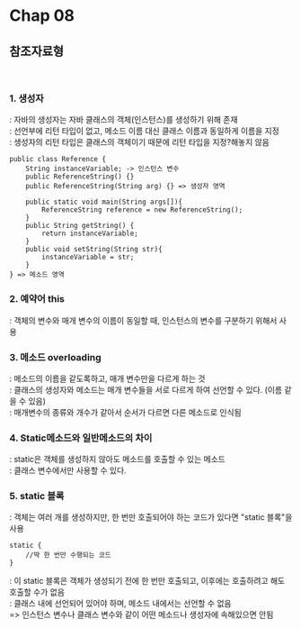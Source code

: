 # Chap 08
## 참조자료형
<br/>

### 1. 생성자
: 자바의 생성자는 자바 클래스의 객체(인스턴스)를 생성하기 위해 존재  
: 선언부에 리턴 타입이 없고, 메소드 이름 대신 클래스 이름과 동일하게 이름을 지정  
: 생성자의 리턴 타입은 클래스의 객체이기 때문에 리턴 타입을 지정?해놓지 않음   

    public class Reference {
        String instanceVariable; -> 인스턴스 변수
        public ReferenceString() {}
        public ReferenceString(String arg) {} => 생성자 영역
        
        public static void main(String args[]){
            ReferenceString reference = new ReferenceString();
        }
        public String getString() {
            return instanceVariable;
        }
        public void setString(String str){
            instanceVariable = str;
        }
    } => 메소드 영역

### 2. 예약어 this
: 객체의 변수와 매개 변수의 이름이 동일할 때, 인스턴스의 변수를 구분하기 위해서 사용  

### 3. 메소드 overloading
: 메소드의 이름을 같도록하고, 매개 변수만을 다르게 하는 것  
: 클래스의 생성자와 메소드는 매개 변수들을 서로 다르게 하여 선언할 수 있다. (이름 같을 수 있음)  
: 매개변수의 종류와 개수가 같아서 순서가 다르면 다른 메소드로 인식됨

### 4. Static메소드와 일반메소드의 차이
: static은 객체를 생성하지 않아도 메소드를 호출할 수 있는 메소드  
: 클래스 변수에서만 사용할 수 있다.

### 5. static 블록
: 객체는 여러 개를 생성하지만, 한 번만 호출되어야 하는 코드가 있다면 "static 블록"을 사용  

    static {
        //딱 한 번만 수행되는 코드
    }

: 이 static 블록은 객체가 생성되기 전에 한 번만 호출되고, 이후에는 호출하려고 해도 호출할 수가 없음  
: 클래스 내에 선언되어 있어야 하며, 메소드 내에서는 선언할 수 없음  
=> 인스턴스 변수나 클래스 변수와 같이 어떤 메소드나 생성자에 속해있으면 안됨  
